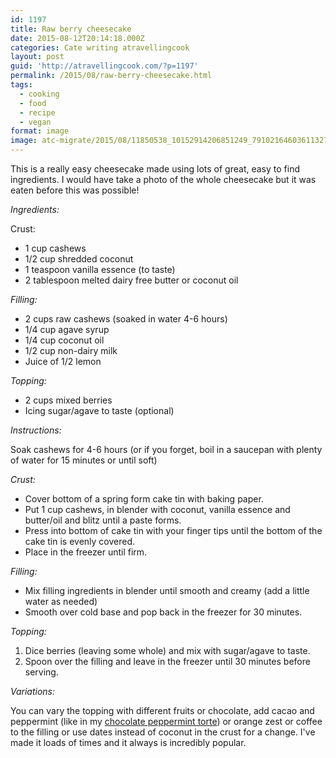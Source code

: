 ```yaml
---
id: 1197
title: Raw berry cheesecake
date: 2015-08-12T20:14:18.000Z
categories: Cate writing atravellingcook
layout: post
guid: 'http://atravellingcook.com/?p=1197'
permalink: /2015/08/raw-berry-cheesecake.html
tags:
  - cooking
  - food
  - recipe
  - vegan
format: image
image: atc-migrate/2015/08/11850538_10152914206851249_7910216460361132743_o.jpg
---
```


This is a really easy cheesecake made using lots of great, easy to find ingredients. I would have take a photo of the whole cheesecake but it was eaten before this was possible!

_Ingredients:_

Crust:

-   1 cup cashews
-   1/2 cup shredded coconut
-   1 teaspoon vanilla essence (to taste)
-   2 tablespoon melted dairy free butter or coconut oil

_Filling:_

-   2 cups raw cashews (soaked in water 4-6 hours)
-   1/4 cup agave syrup
-   1/4 cup coconut oil
-   1/2 cup non-dairy milk
-   Juice of 1/2 lemon

_Topping:_

-   2 cups mixed berries
-   Icing sugar/agave to taste (optional)

_Instructions:_

Soak cashews for 4-6 hours (or if you forget, boil in a saucepan with plenty of water for 15 minutes or until soft)

_Crust:_

-   Cover bottom of a spring form cake tin with baking paper.
-   Put 1 cup cashews, in blender with coconut, vanilla essence and butter/oil and blitz until a paste forms.
-   Press into bottom of cake tin with your finger tips until the bottom of the cake tin is evenly covered.
-   Place in the freezer until firm.

_Filling:_

-   Mix filling ingredients in blender until smooth and creamy (add a little water as needed)
-   Smooth over cold base and pop back in the freezer for 30 minutes.

_Topping:_

1.  Dice berries (leaving some whole) and mix with sugar/agave to taste.
2.  Spoon over the filling and leave in the freezer until 30 minutes before serving.

_Variations:_

You can vary the topping with different fruits or chocolate, add cacao and peppermint (like in my [chocolate peppermint torte](http://atravellingcook.com/2014/12/chocolate-peppermint-torte.html)) or orange zest or coffee to the filling or use dates instead of coconut in the crust for a change. I've made it loads of times and it always is incredibly popular.

